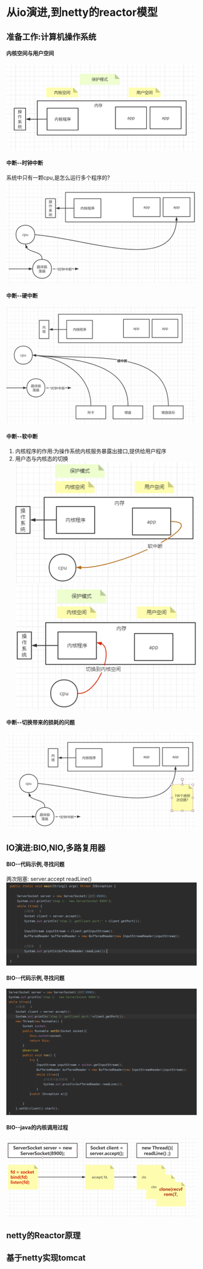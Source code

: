 # 从io演进,到netty的reactor模型
## 准备工作:计算机操作系统
#### 内核空间与用户空间

![avatar](https://github.com/1515869898/blog/blob/gh-pages/netty/pic/1.png)

#### 中断--时钟中断
系统中只有一颗cpu,是怎么运行多个程序的?
![avatar](https://github.com/1515869898/blog/blob/gh-pages/netty/pic/2.png)
#### 中断--硬中断
![avatar](https://github.com/1515869898/blog/blob/gh-pages/netty/pic/3.png)
#### 中断--软中断 
1. 内核程序的作用:为操作系统内核服务暴露出接口,提供给用户程序
2. 用户态与内核态的切换
![avatar](https://github.com/1515869898/blog/blob/gh-pages/netty/pic/4.png) 
![avatar](https://github.com/1515869898/blog/blob/gh-pages/netty/pic/5.png)
#### 中断--切换带来的损耗的问题
![avatar](https://github.com/1515869898/blog/blob/gh-pages/netty/pic/6.png)

## IO演进:BIO,NIO,多路复用器
#### BIO--代码示例,寻找问题
两次阻塞:
server.accept
readLine()
![avatar](https://github.com/1515869898/blog/blob/gh-pages/netty/pic/code-1.png)

#### BIO--代码示例,寻找问题
![avatar](https://github.com/1515869898/blog/blob/gh-pages/netty/pic/code-2.png)
#### BIO--java的内核调用过程
![avatar](https://github.com/1515869898/blog/blob/gh-pages/netty/pic/code-3.png)



## netty的Reactor原理



## 基于netty实现tomcat




